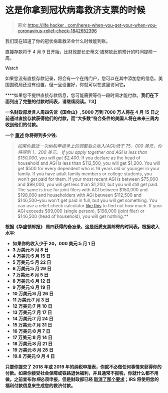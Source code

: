 # 这是你拿到冠状病毒救济支票的时候

> 原文:[https://life hacker . com/heres-when-you-get-your-when-you-coronavirus-relief-check-1842652396](https://lifehacker.com/heres-when-youll-get-your-coronavirus-relief-check-1842652396)

我们现在知道了你的冠状病毒救济金什么时候能到账。

直接存款将于 4 月 9 日开始，比财政部长史蒂文·姆努钦此前预计的时间提前一周。

Watch

如果您没有直接存款记录，将会有一个在线门户，您可以在其中添加您的信息。美国国税局还没有设置，但一旦设置好，你就可以在这里访问它[](https://www.irs.gov/newsroom/economic-impact-payments-what-you-need-to-know)****。****

****如果您不提供直接存款信息，您可能需要等待一段时间才能付款。**我们在下面列出了完整的付款时间表，请继续阅读。**T3】****

**一名财政部发言人周四告诉《国会山》, 5000 万到 7000 万人将在 4 月 15 日之前通过直接存款获得他们的付款，而“大多数”符合条件的美国人将在未来三周内收到他们的付款。**

**一个 [重述](https://lifehacker.com/all-your-coronavirus-relief-check-questions-answered-1842526582) 你将得到多少钱:**

> **如果你最近一次纳税申报单上的调整后总收入(AGI)低于 75，000 美元，你将得到 1，200 美元。*   If you apply together and AGI is less than $150,000, you will get $2,400.*   If you declare as the head of household and AGI is less than $112,500, you will get $1,200\. You will get $500 for every dependent who is 16 years old or younger in your family. If you have adult family members or college students, you won't get paid for them. If your most recent AGI is between $75,000 and $99,000, you will get less than $1,200, but you will still get paid. The same is true for joint filers with AGI between $150,000 and $198,000 and householders with AGI between $112,500 and $146,500–you won't get paid in full, but you will get something. You can use a relief check calculator [like this](https://www.omnicalculator.com/finance/stimulus-payment) to find out how much. If your AGI exceeds $99,000 (single person), $198,000 (joint filer) or $146,500 (head of household), you will get nothing.**

**根据《华盛顿邮报》 周四获得的备忘录，这是纸质支票邮寄的时间表。根据收入水平:** 

*   **如果你的收入少于 20，000 美元:5 月 1 日**
*   **3 万美元:5 月 8 日**
*   **4 万美元:5 月 15 日**
*   **5 万美元:5 月 22 日**
*   **6 万美元:5 月 29 日**
*   **7 万美元:6 月 5 日**
*   **8 万美元:6 月 12 日**
*   **9 万美元:6 月 19 日**
*   **10 万美元:6 月 26 日**
*   **11 万美元:7 月 3 日**
*   **12 万美元:7 月 10 日**
*   **13 万美元:7 月 17 日**
*   **14 万美元:7 月 24 日**
*   **15 万美元:7 月 31 日**
*   **16 万美元:8 月 7 日**
*   **17 万美元:8 月 14 日**
*   **18 万美元:8 月 21 日**
*   **19 万美元:8 月 28 日**
*   **19.8 万美元:9 月 4 日**

**只要你提交了 2018 年或 2019 年的纳税申报表，你就不必做任何事情来获得你的付款。如果你接受社会保障或铁路退休福利，并且通常不报税，你就什么都不用做。之前宣布你*将*必须申报，但是财政部已经 [取消了那个要求](https://home.treasury.gov/news/press-releases/sm967)；IRS 将使用您的福利付款信息来生成您的救济付款。**
